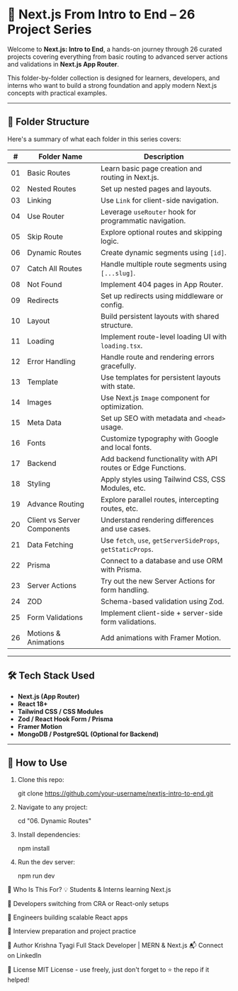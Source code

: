 # 🚀 Next.js From Intro to End – 26 Project Series

Welcome to **Next.js: Intro to End**, a hands-on journey through 26 curated projects covering everything from basic routing to advanced server actions and validations in **Next.js App Router**.

This folder-by-folder collection is designed for learners, developers, and interns who want to build a strong foundation and apply modern Next.js concepts with practical examples.

---

## 📂 Folder Structure

Here's a summary of what each folder in this series covers:

| #  | Folder Name                     | Description |
|----|----------------------------------|-------------|
| 01 | Basic Routes                    | Learn basic page creation and routing in Next.js. |
| 02 | Nested Routes                   | Set up nested pages and layouts. |
| 03 | Linking                         | Use `Link` for client-side navigation. |
| 04 | Use Router                      | Leverage `useRouter` hook for programmatic navigation. |
| 05 | Skip Route                      | Explore optional routes and skipping logic. |
| 06 | Dynamic Routes                  | Create dynamic segments using `[id]`. |
| 07 | Catch All Routes                | Handle multiple route segments using `[...slug]`. |
| 08 | Not Found                       | Implement 404 pages in App Router. |
| 09 | Redirects                       | Set up redirects using middleware or config. |
| 10 | Layout                          | Build persistent layouts with shared structure. |
| 11 | Loading                         | Implement route-level loading UI with `loading.tsx`. |
| 12 | Error Handling                  | Handle route and rendering errors gracefully. |
| 13 | Template                        | Use templates for persistent layouts with state. |
| 14 | Images                          | Use Next.js `Image` component for optimization. |
| 15 | Meta Data                       | Set up SEO with metadata and `<head>` usage. |
| 16 | Fonts                           | Customize typography with Google and local fonts. |
| 17 | Backend                         | Add backend functionality with API routes or Edge Functions. |
| 18 | Styling                         | Apply styles using Tailwind CSS, CSS Modules, etc. |
| 19 | Advance Routing                 | Explore parallel routes, intercepting routes, etc. |
| 20 | Client vs Server Components     | Understand rendering differences and use cases. |
| 21 | Data Fetching                   | Use `fetch`, `use`, `getServerSideProps`, `getStaticProps`. |
| 22 | Prisma                          | Connect to a database and use ORM with Prisma. |
| 23 | Server Actions                  | Try out the new Server Actions for form handling. |
| 24 | ZOD                             | Schema-based validation using Zod. |
| 25 | Form Validations                | Implement client-side + server-side form validations. |
| 26 | Motions & Animations            | Add animations with Framer Motion. |

---

## 🛠 Tech Stack Used

- **Next.js (App Router)**
- **React 18+**
- **Tailwind CSS / CSS Modules**
- **Zod / React Hook Form / Prisma**
- **Framer Motion**
- **MongoDB / PostgreSQL (Optional for Backend)**

---

## 📌 How to Use

1. Clone this repo:

   git clone https://github.com/your-username/nextjs-intro-to-end.git

2. Navigate to any project:

    cd "06. Dynamic Routes"

3. Install dependencies:

    npm install

4. Run the dev server:

    npm run dev
    
🌟 Who Is This For?
💡 Students & Interns learning Next.js

🧠 Developers switching from CRA or React-only setups

🔧 Engineers building scalable React apps

📝 Interview preparation and project practice

🔗 Author
Krishna Tyagi
Full Stack Developer | MERN & Next.js
📬 Connect on LinkedIn

📄 License
MIT License - use freely, just don't forget to ⭐ the repo if it helped!